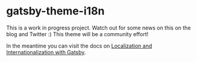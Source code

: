 # gatsby-theme-i18n

This is a work in progress project. Watch out for some news on this on the blog and Twitter :) This theme will be a community effort!

In the meantime you can visit the docs on [Localization and Internationalization with Gatsby](https://www.gatsbyjs.org/docs/localization-i18n/).
